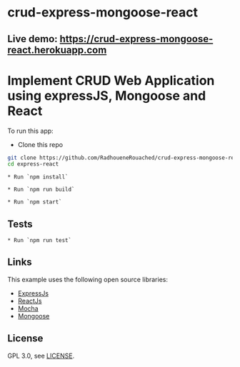 # crud-express-mongoose-react


## Live demo: https://crud-express-mongoose-react.herokuapp.com


# Implement CRUD Web Application using expressJS, Mongoose and React

To run this app:

* Clone this repo

```bash
git clone https://github.com/RadhoueneRouached/crud-express-mongoose-react express-react
cd express-react
```

```
* Run `npm install`
```

```
* Run `npm run build`
```

```
* Run `npm start`
```

## Tests

```
* Run `npm run test`
```

## Links

This example uses the following open source libraries:

* [ExpressJs](https://expressjs.com/)
* [ReactJs](https://reactjs.org/)
* [Mocha](https://mochajs.org/)
* [Mongoose](https://mongoosejs.com/)

## License

GPL 3.0, see [LICENSE](https://www.gnu.org/licenses/gpl-3.0.en.html).
